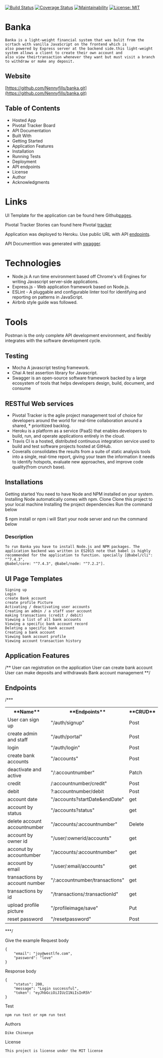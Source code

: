 
[![Build Status](https://travis-ci.org/Nennyfills/banka.svg?branch=develop)](https://travis-ci.org/Nennyfills/banka) [![Coverage Status](https://coveralls.io/repos/github/Nennyfills/banka/badge.svg?branch=develop&service=github)](https://coveralls.io/github/Nennyfills/banka?branch=develop) [![Maintainability](https://api.codeclimate.com/v1/badges/5ff27e94e53e0f0c3fd7/maintainability)](https://codeclimate.com/github/Nennyfills/banka/maintainability) [![License: MIT](https://img.shields.io/badge/License-MIT-yellow.svg)](https://opensource.org/licenses/MIT)

# Banka

    Banka is a light-weight financial system that was bulit from the scrtach with vanilla JavaScript on the frontend which is
    also powered by Express server at the backend side.this light-weight system allows a client to create their own account and 
    also view theirtransaction whenever they want but must visit a branch to withdraw or make any deposit.

## Website

[https://github.com/Nennyfills/banka.git](https://github.com/Nennyfills/banka.git)

## Table of Contents

*   Hosted App
*   Pivotal Tracker Board
*   API Documentation
*   Built With
*   Getting Started
*   Application Features
*   Installation
*   Running Tests
*   Deployment
*   API endpoints
*   License
*   Author
*   Acknowledgments

# Links

UI Template for the application can be found here Github[pages](https://nennyfills.github.io/banka/).

Pivotal Tracker Stories can found here Pivotal [tracker](https://www.pivotaltracker.com/n/projects/2320187)

Application was deployed to Heroku. Use public URL with API [endpoints](https://banka-nenny.herokuapp.com/).

API Documenttion was generated with <a href="">swagger</a>.

# Technologies

*   Node.js A run time environment based off Chrome's v8 Engines for writing Javascript server-side applications.
*   Express.js - Web application framework based on Node.js.
*   ESLint - A pluggable and configurable linter tool for identifying and reporting on patterns in JavaScript.
*   Airbnb style guide was followed.

# Tools

Postman is the only complete API development environment, and flexibly integrates with the software development cycle.

## Testing

*   Mocha A javascript testing framework.
*   Chai A test assertion library for Javascript.
*   Swagger is an open-source software framework backed by a large ecosystem of tools that helps developers design, build, document, and consume

## RESTful Web services

*   Pivotal Tracker is the agile project management tool of choice for developers around the world for real-time collaboration around a shared, * prioritized backlog.
*   Heroku is a platform as a service (PaaS) that enables developers to build, run, and operate applications entirely in the cloud.
*   Travis CI is a hosted, distributed continuous integration service used to build and test software projects hosted at GitHub.
*   Coveralls consolidates the results from a suite of static analysis tools into a single, real-time report, giving your team the information it needs to identify hotspots, evaluate new approaches, and improve code quality(from crunch base).

## Installations

Getting started You need to have Node and NPM installed on your system. Installing Node automatically comes with npm. Clone Clone this project to your local machine Installing the project dependencies Run the command below

$ npm install or npm i will Start your node server and run the command below

### Description

    To run Banka you have to install Node.js and NPM packages. The application backend was written in ES2015 note that babel is highly recommended for the application to function. specially [@babel/cli": "^7.4.3",
    @babel/core: "^7.4.3", @babel/node: "^7.2.2"].

## UI Page Templates

    Signing up
    Login
    create Bank account 
    create profile Picture
    Activating / deactivating user accounts
    Creating an admin / a staff user account
    making transactions (credit / debit)
    Viewing a list of all bank accounts
    Viewing a specific bank account record
    Deleting a specific bank account
    Creating a bank account
    Viewing bank account profile
    Viewing account transaction history

## Application Features

/** User can registration on the application User can create bank account User can make deposits and withdrawals Bank account management **/

## Endpoints

/***

<table class="tg">

<tbody>

<tr>

<th class="tg-yw4l">**Name**</th>

<th class="tg-yw4l">**Endpoints**</th>

<th class="tg-yw4l">**CRUD**</th>

</tr>

<tr>

<td class="tg-yw4l">User can sign up</td>

<td class="tg-yw4l">"/auth/signup"</td>

<td class="tg-yw4l">Post</td>

</tr>

<tr>

<td class="tg-yw4l">create admin and staff</td>

<td class="tg-yw4l">"/auth/portal"</td>

<td class="tg-yw4l">Post</td>

</tr>

<tr>

<td class="tg-yw4l">login</td>

<td class="tg-yw4l">"/auth/login"</td>

<td class="tg-yw4l">Post</td>

</tr>

<tr>

<td class="tg-yw4l">create bank accounts</td>

<td class="tg-yw4l">"/accounts"</td>

<td class="tg-yw4l">Post</td>

</tr>

<tr>

<td class="tg-yw4l">deactivate and active</td>

<td class="tg-yw4l">"/:accountnumber"</td>

<td class="tg-yw4l">Patch</td>

</tr>

<tr>

<td class="tg-yw4l">credit</td>

<td class="tg-yw4l">/:accountnumber/credit"</td>

<td class="tg-yw4l">Post</td>

</tr>

<tr>

<td class="tg-yw4l">debit</td>

<td class="tg-yw4l">?:accountnumber/debit</td>

<td class="tg-yw4l">Post</td>

</tr>

<tr>

<td class="tg-yw4l">account date</td>

<td class="tg-yw4l">"/accounts?startDate&endDate"</td>

<td class="tg-yw4l">get</td>

</tr>

<tr>

<td class="tg-yw4l">account by status</td>

<td class="tg-yw4l">"/accounts?status"</td>

<td class="tg-yw4l">get</td>

</tr>

<tr>

<td class="tg-yw4l">delete account accountnumber</td>

<td class="tg-yw4l">"/accounts/:accountnumber"</td>

<td class="tg-yw4l">Delete</td>

</tr>

<tr>

<td class="tg-yw4l">account by owner id</td>

<td class="tg-yw4l">"/user/:ownerid/accounts"</td>

<td class="tg-yw4l">get</td>

</tr>

<tr>

<td class="tg-yw4l">acconut by accountumber</td>

<td class="tg-yw4l">"/accounts/:accountnumber"</td>

<td class="tg-yw4l">get</td>

</tr>

<tr>

<td class="tg-yw4l">account by email</td>

<td class="tg-yw4l">"/user/:email/accounts"</td>

<td class="tg-yw4l">get</td>

</tr>

<tr>

<td class="tg-yw4l">transactions by account number</td>

<td class="tg-yw4l">"/:accountnumber/transactions"</td>

<td class="tg-yw4l">get</td>

</tr>

<tr>

<td class="tg-yw4l">transactions by id</td>

<td class="tg-yw4l">"/transactions/:transactionId"</td>

<td class="tg-yw4l">get</td>

</tr>

<tr>

<td class="tg-yw4l">upload profile picture</td>

<td class="tg-yw4l">"/profileimage/save"</td>

<td class="tg-yw4l">Put</td>

</tr>

<tr>

<td class="tg-yw4l">reset password</td>

<td class="tg-yw4l">"/resetpassword"</td>

<td class="tg-yw4l">Post</td>

</tr>

</tbody>

</table>

***/

Give the example Request body

    {
    	"email": "joy@westlfe.com",
    	"password": "love"
    }

Response body

    {
        "status": 200,
        "message": "Login successful",
        "token": "eyJhbGciOiJIUzI1NiIsInR5h"
    }

Test

    npm run test or npm run test

Authors

    Dike Chinenye 

License

    This project is license under the MIT license